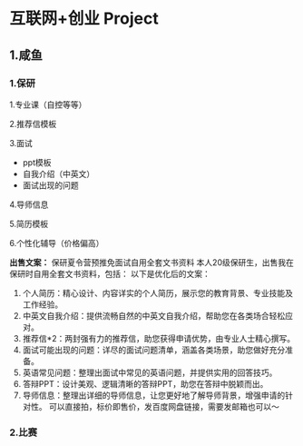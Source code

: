 # 互联网+创业 Project

## 1.咸鱼

### 1.保研

1.专业课（自控等等）

2.推荐信模板

3.面试

- ppt模板
- 自我介绍（中英文）
- 面试出现的问题

4.导师信息

5.简历模板

6.个性化辅导（价格偏高）

**出售文案：**
保研夏令营预推免面试自用全套文书资料
本人20级保研生，出售我在保研时自用全套文书资料，包括：
以下是优化后的文案：
1. 个人简历：精心设计、内容详实的个人简历，展示您的教育背景、专业技能及工作经验。
2. 中英文自我介绍：提供流畅自然的中英文自我介绍，帮助您在各类场合轻松应对。
3. 推荐信*2：两封强有力的推荐信，助您获得申请优势，由专业人士精心撰写。
4. 面试可能出现的问题：详尽的面试问题清单，涵盖各类场景，助您做好充分准备。
5. 英语常见问题：整理出面试中常见的英语问题，并提供实用的回答技巧。
6. 答辩PPT：设计美观、逻辑清晰的答辩PPT，助您在答辩中脱颖而出。
7. 导师信息：整理出详细的导师信息，让您更好地了解导师背景，增强申请的针对性。
可以直接拍，标价即售价，发百度网盘链接，需要发邮箱也可以～


### 2.比赛
